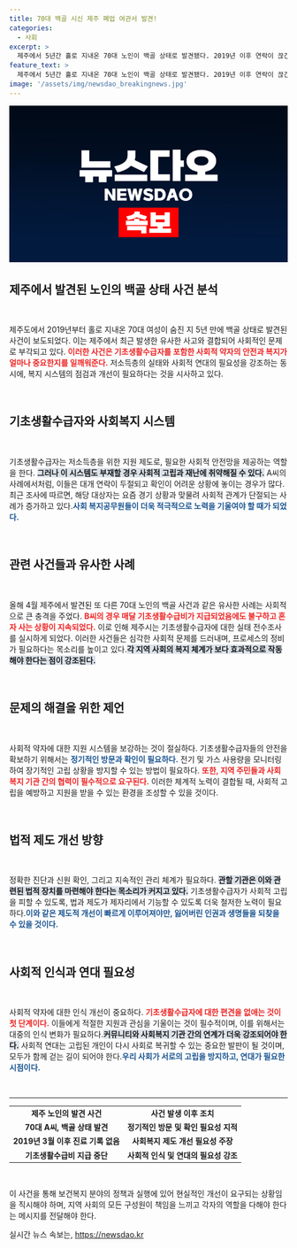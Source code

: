 ```yaml
---
title: 70대 백골 시신 제주 폐업 여관서 발견!
categories:
  - 사회
excerpt: >
  제주에서 5년간 홀로 지내온 70대 노인이 백골 상태로 발견됐다. 2019년 이후 연락이 끊긴 A씨는 기초생활수급비를 받아왔으나 방치된 여관에서 사망한 것으로 추정된다. 제주에서는 유사 사건이 잇따라 발생해 사회적 경각심을 일으키고 있다.
feature_text: >
  제주에서 5년간 홀로 지내온 70대 노인이 백골 상태로 발견됐다. 2019년 이후 연락이 끊긴 A씨는 기초생활수급비를 받아왔으나 방치된 여관에서 사망한 것으로 추정된다. 제주에서는 유사 사건이 잇따라 발생해 사회적 경각심을 일으키고 있다.
image: '/assets/img/newsdao_breakingnews.jpg'
---
```


<p><img src="/assets/img/newsdao_breakingnews.jpg" alt="koreaapp 속보" /></p>

<h2 data-ke-size="size26">제주에서 발견된 노인의 백골 상태 사건 분석</h2>

<p data-ke-size="size16">&nbsp;</p>

<p>제주도에서 2019년부터 홀로 지내온 70대 여성이 숨진 지 5년 만에 백골 상태로 발견된 사건이 보도되었다. 이는 제주에서 최근 발생한 유사한 사고와 결합되어 사회적인 문제로 부각되고 있다. <b><span style="color: #ee2323;">이러한 사건은 기초생활수급자를 포함한 사회적 약자의 안전과 복지가 얼마나 중요한지를 일깨워준다.</span></b> 저소득층의 실태와 사회적 연대의 필요성을 강조하는 동시에, 복지 시스템의 점검과 개선이 필요하다는 것을 시사하고 있다.</p>

<p data-ke-size="size16">&nbsp;</p>

<h2 data-ke-size="size26">기초생활수급자와 사회복지 시스템</h2>

<p data-ke-size="size16">&nbsp;</p>

<p>기초생활수급자는 저소득층을 위한 지원 제도로, 필요한 사회적 안전망을 제공하는 역할을 한다. <b><span style="background-color: #21538527;">그러나 이 시스템도 부재할 경우 사회적 고립과 재난에 취약해질 수 있다.</span></b> A씨의 사례에서처럼, 이들은 대개 연락이 두절되고 확인이 어려운 상황에 놓이는 경우가 많다. 최근 조사에 따르면, 해당 대상자는 요즘 경기 상황과 맞물려 사회적 관계가 단절되는 사례가 증가하고 있다.<b><span style="color: #1a5490;">사회 복지공무원들이 더욱 적극적으로 노력을 기울여야 할 때가 되었다.</span></b></p>

<p data-ke-size="size16">&nbsp;</p>

<h2 data-ke-size="size26">관련 사건들과 유사한 사례</h2>

<p data-ke-size="size16">&nbsp;</p>

<p>올해 4월 제주에서 발견된 또 다른 70대 노인의 백골 사건과 같은 유사한 사례는 사회적으로 큰 충격을 주었다. <b><span style="color: #ee2323;">B씨의 경우 매달 기초생활수급비가 지급되었음에도 불구하고 혼자 사는 상황이 지속되었다.</span></b> 이로 인해 제주시는 기초생활수급자에 대한 실태 전수조사를 실시하게 되었다. 이러한 사건들은 심각한 사회적 문제를 드러내며, 프로세스의 정비가 필요하다는 목소리를 높이고 있다.<b><span style="background-color: #21538527;">각 지역 사회의 복지 체계가 보다 효과적으로 작동해야 한다는 점이 강조된다.</span></b></p>

<p data-ke-size="size16">&nbsp;</p>

<h2 data-ke-size="size26">문제의 해결을 위한 제언</h2>

<p data-ke-size="size16">&nbsp;</p>

<p>사회적 약자에 대한 지원 시스템을 보강하는 것이 절실하다. 기초생활수급자들의 안전을 확보하기 위해서는 <b><span style="color: #1a5490;">정기적인 방문과 확인이 필요하다.</span></b> 전기 및 가스 사용량을 모니터링하여 장기적인 고립 상황을 방지할 수 있는 방법이 필요하다. <b><span style="color: #ee2323;">또한, 지역 주민들과 사회 복지 기관 간의 협력이 필수적으로 요구된다.</span></b> 이러한 체계적 노력이 결합될 때, 사회적 고립을 예방하고 지원을 받을 수 있는 환경을 조성할 수 있을 것이다.</p>

<p data-ke-size="size16">&nbsp;</p>

<h2 data-ke-size="size26">법적 제도 개선 방향</h2>

<p data-ke-size="size16">&nbsp;</p>

<p>정확한 진단과 신원 확인, 그리고 지속적인 관리 체계가 필요하다. <b><span style="background-color: #21538527;">관할 기관은 이와 관련된 법적 장치를 마련해야 한다는 목소리가 커지고 있다.</span></b> 기초생활수급자가 사회적 고립을 피할 수 있도록, 법과 제도가 제자리에서 기능할 수 있도록 더욱 철저한 노력이 필요하다.<b><span style="color: #1a5490;">이와 같은 제도적 개선이 빠르게 이루어져야만, 잃어버린 인권과 생명들을 되찾을 수 있을 것이다.</span></b></p>

<p data-ke-size="size16">&nbsp;</p>

<h2 data-ke-size="size26">사회적 인식과 연대 필요성</h2>

<p data-ke-size="size16">&nbsp;</p>

<p>사회적 약자에 대한 인식 개선이 중요하다. <b><span style="color: #ee2323;">기초생활수급자에 대한 편견을 없애는 것이 첫 단계이다.</span></b> 이들에게 적절한 지원과 관심을 기울이는 것이 필수적이며, 이를 위해서는 대중의 인식 변화가 필요하다.<b><span style="background-color: #21538527;">커뮤니티와 사회복지 기관 간의 연계가 더욱 강조되어야 한다.</span></b> 사회적 연대는 고립된 개인이 다시 사회로 복귀할 수 있는 중요한 발판이 될 것이며, 모두가 함께 걷는 길이 되어야 한다.<b><span style="color: #1a5490;">우리 사회가 서로의 고립을 방지하고, 연대가 필요한 시점이다.</span></b></p>

<p data-ke-size="size16">&nbsp;</p>

<hr>

<table>
<tr>
<td style="text-align: center; height: 17px;"><b>제주 노인의 발견 사건</b></td>
<td style="text-align: center; height: 17px;"><b>사건 발생 이후 조치</b></td>
</tr>
<tr>
<td style="text-align: center; height: 17px;"><b>70대 A씨, 백골 상태 발견</b></td>
<td style="text-align: center; height: 17px;"><b>정기적인 방문 및 확인 필요성 지적</b></td>
</tr>
<tr>
<td style="text-align: center; height: 17px;"><b>2019년 3월 이후 진료 기록 없음</b></td>
<td style="text-align: center; height: 17px;"><b>사회복지 제도 개선 필요성 주장</b></td>
</tr>
<tr>
<td style="text-align: center; height: 17px;"><b>기초생활수급비 지급 중단</b></td>
<td style="text-align: center; height: 17px;"><b>사회적 인식 및 연대의 필요성 강조</b></td>
</tr>
</table>

<p data-ke-size="size16">&nbsp;</p> 

<p>이 사건을 통해 보건복지 분야의 정책과 실행에 있어 현실적인 개선이 요구되는 상황임을 직시해야 하며, 지역 사회의 모든 구성원이 책임을 느끼고 각자의 역할을 다해야 한다는 메시지를 전달해야 한다.</p>
실시간 뉴스 속보는, <a href="https://newsdao.kr" rel="dofollow">https://newsdao.kr</a>


